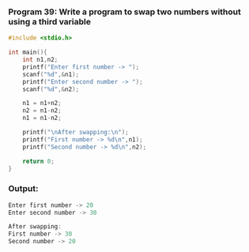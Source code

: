### Program 39: Write a program to swap two numbers without using a third variable
```C
#include <stdio.h>

int main(){
    int n1,n2;
    printf("Enter first number -> ");
    scanf("%d",&n1);
    printf("Enter second number -> ");
    scanf("%d",&n2);

    n1 = n1+n2;
    n2 = n1-n2;
    n1 = n1-n2;

    printf("\nAfter swapping:\n");
    printf("First number -> %d\n",n1);
    printf("Second number -> %d\n",n2);

    return 0;
}
```
### Output:
```C
Enter first number -> 20
Enter second number -> 30

After swapping:
First number -> 30
Second number -> 20
